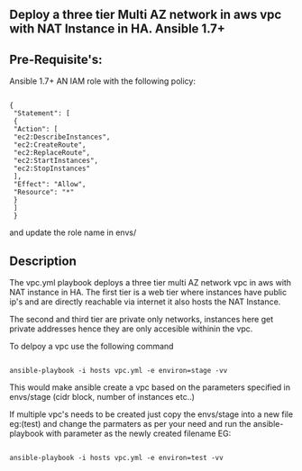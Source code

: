 Deploy a three tier Multi AZ network in aws vpc with NAT Instance in HA.  Ansible 1.7+
-------------------------------------------------------------------------

Pre-Requisite's:
---------------
Ansible 1.7+
AN IAM role with the following policy:

```

{
 "Statement": [
 {
 "Action": [
 "ec2:DescribeInstances",
 "ec2:CreateRoute",
 "ec2:ReplaceRoute",
 "ec2:StartInstances",
 "ec2:StopInstances"
 ],
 "Effect": "Allow",
 "Resource": "*"
 }
 ]
 }

```
and update the role name in envs/<env name>

Description
-----------



The vpc.yml playbook deploys a three tier multi AZ network vpc in aws with NAT instance in HA. The first tier is a web tier where instances
have public ip's and are directly reachable via internet it also hosts the NAT Instance.

The second and third tier are private only networks, instances here get private addresses hence they are only accesible
withinin the vpc.


To delpoy a vpc use the following command

```

ansible-playbook -i hosts vpc.yml -e environ=stage -vv

```

This would make ansible create a vpc based on the parameters specified in envs/stage (cidr block, number of instances etc..)

If multiple vpc's needs to be created just copy the envs/stage into a new file eg:(test) and change the parmaters as per your
need and run the ansible-playbook with parameter as the newly created filename EG:

```

ansible-playbook -i hosts vpc.yml -e environ=test -vv

```


